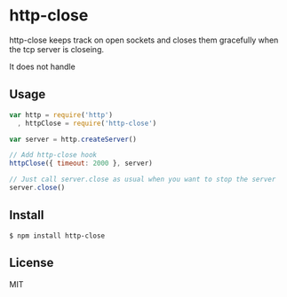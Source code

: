 # http-close

http-close keeps track on open sockets and closes them gracefully when the
tcp server is closeing.

It does not handle

## Usage

```js
var http = require('http')
  , httpClose = require('http-close')

var server = http.createServer()

// Add http-close hook
httpClose({ timeout: 2000 }, server)

// Just call server.close as usual when you want to stop the server
server.close()
```

## Install

    $ npm install http-close

## License

MIT
